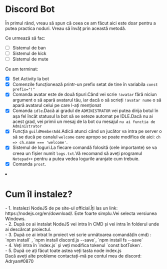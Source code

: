 <h1>Discord Bot</h1>
În primul rând, vreau să spun că ceea ce am făcut aici este doar pentru a putea practica noduri. Vreau să învăț prin această metodă.

Ce urmează să fac: 
- [ ] Sistemul de ban
- [ ] Sistemul de kick
- [ ] Sistemul de mute

Ce am terminat:<br>
- [x] Set Activity la bot<br>
- [x] Comenzile funcționează printr-un prefix setat de tine în variabila `const prefix="!"`<br>
- [x] Comanda avatar este de două tipuri.Când vei scrie `!avatar` fără niciun argument o să apară avatarul tău, iar dacă o să scrieți `!avatar nume` o să apară avatarul celui pe care l-ați menționat<br>
- [x] Comanda `idle`.Dacă ai gradul de `ADMINISTRATOR` vei putea dirija botul în așa fel încât statusul la bot să se seteze automat pe IDLE.Dacă nu ai acest grad, vei primii un mesaj de la bot cu mesajul `nu ai functia de Administrator`<br>
- [x] Funcția `guildMemberAdd`.Adică atunci când un jucător va intra pe server o să se ducă pe canalul `welcome` care apropo se poate modifica de aici: `ch => ch.name === 'welcome'`.<br>
- [x] Sistemul de loguri.La fiecare comandă folosită (cele importante) se va creea un fișier numit `logs.txt`.Vă recomand să aveți programul `Notepad++` pentru a putea vedea logurile aranjate cum trebuie.<br>
- [x] Comanda `prost`.
<li>
  
<h1>Cum îl instalez?</h1>
  - 1. Instalezi NodeJS de pe site-ul official.Îți las un link: https://nodejs.org/en/download/. Este foarte simplu.Vei selecta versiunea Windows.<br>
  - 2. După ce ai instalat NodeJS vei intra în CMD și vei intra în folderul unde ai descărcat proiectul.<br>
  - 3. După ce ai intrat în proiect vei scrie următoarea comandă(în cmd) : `npm install` , `npm install discord.js --save`, `npm install fs --save`<br>
  - 4. Veți intra în `index.js` și veți modifica tokenul `const botToken`.<br>
  - 5. După ce ați făcut toate astea veți tasta node index.js<br>
  Dacă aveți alte probleme contactați-mă pe contul meu de discord: Adryan#0870<br>
    

